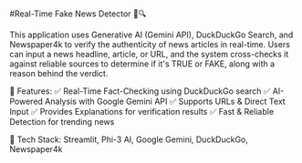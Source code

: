 #Real-Time Fake News Detector 📰🔍

This application uses Generative AI (Gemini API), DuckDuckGo Search, and Newspaper4k to verify the authenticity of news articles in real-time. Users can input a news headline, article, or URL, and the system cross-checks it against reliable sources to determine if it's TRUE or FAKE, along with a reason behind the verdict.

🔹 Features:
✅ Real-Time Fact-Checking using DuckDuckGo search
✅ AI-Powered Analysis with Google Gemini API
✅ Supports URLs & Direct Text Input
✅ Provides Explanations for verification results
✅ Fast & Reliable Detection for trending news

📌 Tech Stack: Streamlit, Phi-3 AI, Google Gemini, DuckDuckGo, Newspaper4k
